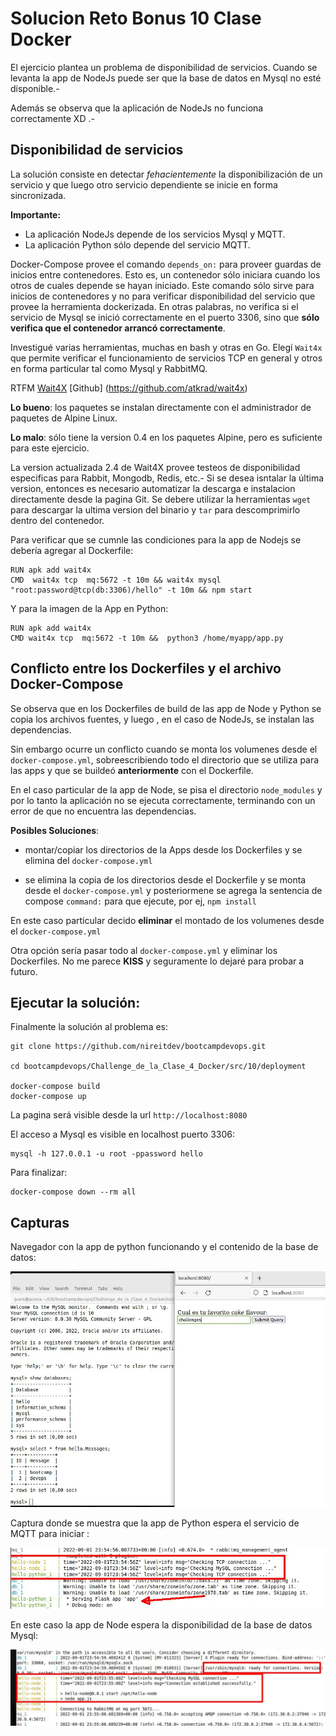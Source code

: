 # Solucion Reto Bonus 10 Clase Docker

El ejercicio plantea un problema de disponibilidad de servicios. Cuando se levanta la app de NodeJs puede ser que la base de datos en Mysql no esté disponible.- 

Además se observa que la aplicación de NodeJs no funciona correctamente  XD .-

## Disponibilidad de servicios

La solución consiste en detectar *fehacientemente* la disponibilización de un servicio y que luego otro servicio dependiente se inicie en forma sincronizada.

**Importante:**
- La aplicación NodeJs depende de los servicios Mysql y MQTT.
- La aplicación Python sólo depende del servicio MQTT.


Docker-Compose provee el comando ``depends_on:`` para proveer guardas de inicios entre contenedores. Esto es, un contenedor sólo iniciara cuando los otros de cuales depende se hayan iniciado. Este comando sólo sirve para inicios de contenedores y no para verificar disponibilidad del servicio que provee la herramienta dockerizada. En otras palabras, no verifica si el servicio de Mysql se inició correctamente en el puerto 3306, sino que **sólo verifica que el contenedor arrancó correctamente**.

Investigué varias herramientas, muchas en bash y otras en Go. Elegí `Wait4x` que permite verificar el funcionamiento de servicios TCP en general y otros en forma particular tal como Mysql y RabbitMQ. 

RTFM [Wait4X](https://wait4x.dev/)
[Github] (https://github.com/atkrad/wait4x)

**Lo bueno**: los paquetes se instalan directamente con el administrador de paquetes de Alpine Linux.

**Lo malo**: sólo tiene la version 0.4 en los paquetes Alpine, pero es suficiente para este ejercicio.

La version actualizada 2.4 de Wait4X provee testeos de disponibilidad especificas para Rabbit, Mongodb, Redis, etc.- Si se desea isntalar la última version, entonces es necesario automatizar la descarga e instalacion directamente desde la pagina Git. Se debere utilizar la herramientas `wget` para descargar la ultima version del binario  y `tar` para descomprimirlo dentro del contenedor.


Para verificar que se cumnle las condiciones para la app de Nodejs se debería agregar al Dockerfile:

````
RUN apk add wait4x
CMD  wait4x tcp  mq:5672 -t 10m && wait4x mysql "root:password@tcp(db:3306)/hello" -t 10m && npm start

````
Y para la imagen de la App en Python:

````
RUN apk add wait4x
CMD wait4x tcp  mq:5672 -t 10m &&  python3 /home/myapp/app.py
````

## Conflicto entre los Dockerfiles y el archivo Docker-Compose

Se observa que en los Dockerfiles de build de las app de Node y Python se copia los archivos fuentes, y luego , en el caso de NodeJs, se instalan las dependencias.

Sin embargo ocurre un conflicto cuando se monta los volumenes desde el `docker-compose.yml`, sobreescribiendo todo el directorio que se utiliza para las apps y que se buildeó **anteriormente** con el Dockerfile. 

En el caso particular de la app de Node, se pisa el directorio `node_modules` y por lo tanto la aplicación no se ejecuta correctamente, terminando con un error de que no encuentra las dependencias.

**Posibles Soluciones**: 
- montar/copiar los directorios de la Apps desde los Dockerfiles y se elimina del ``docker-compose.yml``

- se elimina la copia de los directorios desde el Dockerfile y se monta desde el ``docker-compose.yml`` y posteriormene se agrega la sentencia de compose ``command:`` para que ejecute, por ej, ``npm install``

En este caso particular decido **eliminar** el montado de los volumenes desde el  ``docker-compose.yml``

Otra opción sería pasar todo al  ``docker-compose.yml`` y eliminar los Dockerfiles. No me parece **KISS** y seguramente lo dejaré para probar a futuro.

## Ejecutar la solución:
Finalmente la solución al problema es:

````
git clone https://github.com/nireitdev/bootcampdevops.git

cd bootcampdevops/Challenge_de_la_Clase_4_Docker/src/10/deployment

docker-compose build
docker-compose up 
````
La pagina será visible desde la url `http://localhost:8080`

El acceso a Mysql es visible en localhost puerto 3306:

````
mysql -h 127.0.0.1 -u root -ppassword hello
````

Para finalizar:

```
docker-compose down --rm all
```

## Capturas


Navegador con la app de python funcionando y el contenido de la base de datos:

![src](./img/sol10_01.jpg)

Captura donde se muestra que la app de Python espera el servicio de MQTT para iniciar :

![src](./img/sol10_02.jpg)

En este caso la app de Node espera la disponibilidad de la base de datos Mysql:

![src](./img/sol10_03.jpg)